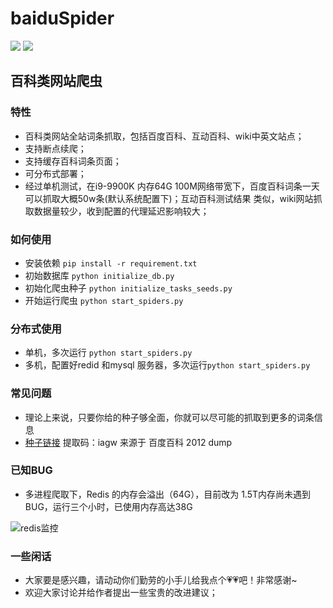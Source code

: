 # baiduSpider
[![](https://img.shields.io/badge/python-3-brightgreen.svg)](https://www.python.org/downloads/)
[![](https://img.shields.io/badge/scrapy-1.5-blue.svg)](https://scrapy.org/)
## 百科类网站爬虫

### 特性
- 百科类网站全站词条抓取，包括百度百科、互动百科、wiki中英文站点；
- 支持断点续爬；
- 支持缓存百科词条页面；
- 可分布式部署；
- 经过单机测试，在i9-9900K 内存64G 100M网络带宽下，百度百科词条一天可以抓取大概50w条(默认系统配置下)；互动百科测试结果
类似，wiki网站抓取数据量较少，收到配置的代理延迟影响较大；

### 如何使用
- 安装依赖 `pip install -r requirement.txt`
- 初始数据库 `python initialize_db.py`
- 初始化爬虫种子  `python initialize_tasks_seeds.py`
- 开始运行爬虫 `python start_spiders.py`

### 分布式使用
- 单机，多次运行 `python start_spiders.py`
- 多机，配置好redid 和mysql 服务器，多次运行`python start_spiders.py`
### 常见问题
- 理论上来说，只要你给的种子够全面，你就可以尽可能的抓取到更多的词条信息 
- [种子链接](https://pan.baidu.com/s/1vgKk294oFuPAMZ71Qj6Ovg ) 提取码：iagw  来源于 百度百科 2012 dump

### 已知BUG
- 多进程爬取下，Redis 的内存会溢出（64G），目前改为 1.5T内存尚未遇到BUG，运行三个小时，已使用内存高达38G

![redis监控](https://upload-images.jianshu.io/upload_images/4352104-bbea548bc9f9e38f.png?imageMogr2/auto-orient/strip%7CimageView2/2/w/1240)

### 一些闲话
- 大家要是感兴趣，请动动你们勤劳的小手儿给我点个💗💗吧！非常感谢~
- 欢迎大家讨论并给作者提出一些宝贵的改进建议；


